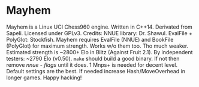 # Mayhem

Mayhem is a Linux UCI Chess960 engine. Written in C++14. Derivated from Sapeli. Licensed under GPLv3.
Credits: NNUE library: Dr. Shawul. EvalFile + PolyGlot: Stockfish.
Mayhem requires EvalFile (NNUE) and BookFile (PolyGlot) for maximum strength. Works w/o them too. Tho much weaker.
Estimated strength is ~2800+ Elo in Blitz (Against Fruit 2.1). By independent testers: ~2790 Elo (v0.50).
`make` should build a good binary. If not then remove *nnue - flags* until it does. 1 Mnps+ is needed for decent level.
Default settings are the best. If needed increase Hash/MoveOverhead in longer games.
Happy hacking!
